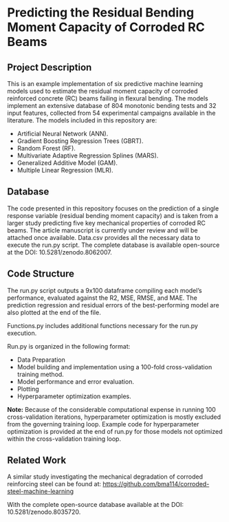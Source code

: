 # Predicting the Residual Bending Moment Capacity of Corroded RC Beams

## Project Description

This is an example implementation of six predictive machine learning models used to estimate the residual moment capacity of corroded reinforced concrete (RC) beams failing in flexural bending. The models implement an extensive database of 804 monotonic bending tests and 32 input features, collected from 54 experimental campaigns available in the literature. The models included in this repository are:

* Artificial Neural Network (ANN).
* Gradient Boosting Regression Trees (GBRT).
* Random Forest (RF).
* Multivariate Adaptive Regression Splines (MARS).
* Generalized Additive Model (GAM).
* Multiple Linear Regression (MLR).

## Database

The code presented in this repository focuses on the prediction of a single response variable (residual bending moment capacity) and is taken from a larger study predicting five key mechanical properties of corroded RC beams. The article manuscript is currently under review and will be attached once available. Data.csv provides all the necessary data to execute the run.py script. The complete database is available open-source at the DOI: 10.5281/zenodo.8062007.

## Code Structure

The run.py script outputs a 9x100 dataframe compiling each model’s performance, evaluated against the R2, MSE, RMSE, and MAE. The prediction regression and residual errors of the best-performing model are also plotted at the end of the file. 

Functions.py includes additional functions necessary for the run.py execution.

Run.py is organized in the following format:

* Data Preparation
* Model building and implementation using a 100-fold cross-validation training method.
* Model performance and error evaluation.
* Plotting
* Hyperparameter optimization examples.

**Note:** Because of the considerable computational expense in running 100 cross-validation iterations, hyperparameter optimization is mostly excluded from the governing training loop. Example code for hyperparameter optimization is provided at the end of run.py for those models not optimized within the cross-validation training loop.

## Related Work

A similar study investigating the mechanical degradation of corroded reinforcing steel can be found at: https://github.com/bma114/corroded-steel-machine-learning

With the complete open-source database available at the DOI: 10.5281/zenodo.8035720.
